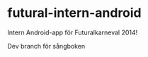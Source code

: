 futural-intern-android
======================

Intern Android-app för Futuralkarneval 2014!

Dev branch för sångboken
